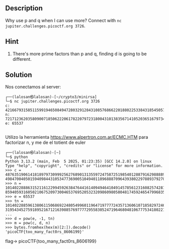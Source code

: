 
## Description

Why use p and q when I can use more? Connect with `nc jupiter.challenges.picoctf.org 3726`.

## Hint

1. There's more prime factors than p and q, finding d is going to be different.

## Solution

Nos conectamos al server: 

```
┌──(lalosan㉿lalosan)-[~/crypto3/minirsa]
└─$ nc jupiter.challenges.picoctf.org 3726
c: 4216679315851159919465084947280329128431085768662201880225338431854505787543002364514706389319625110719616235924522209109347792508014378600391380311915247431798848533546143450644707731943273709734882562289895475319409497516411607807368145880160972815179017238652793309191970082180648005217563771994149763000242848499959730923927477763186952249
n: 7217123620358090071850622206178220797231800431013835671410520365167973406779993643384541630563874196097975631938429784318805078689783323340933590585463177808557589156667264498548910289296082056118233931561901051218664101084921576341829589065331298211139232623327991936900338123063048741412239960579848470995603863316538241450329126471016712643
e: 65537
           
```

Utilizo la herramienta https://www.alpertron.com.ar/ECMC.HTM para factorizar n, y me de el totient de euler
```
┌──(lalosan㉿lalosan)-[~]
└─$ python
Python 3.13.2 (main, Feb  5 2025, 01:23:35) [GCC 14.2.0] on linux
Type "help", "copyright", "credits" or "license" for more information.
>>> c = 48763519061418189797309992562768901313559724758725198540128879162988889271595635998868310756130074679537872
4984700405015940984431053477369005104940118968887096439380229788937927049064294341511718894478935735149952222974369
>>> n = 10140228886315211612299459263847644161409494641049145785612316082574281179741496499538970883641068062705225
8594059316050210675209730046537695205323209860980580481745924654799683599929336076286844571928419713559189687754105
>>> e = 65537
>>> tn = 1014022885961380611506869224805499601196471977772435713606107185829724652356874499584261797591356374252689
3195434527591895216712163988576977772955830524719646804810677753418022160209932348841856668640509378435974430720000
... 
>>> d = pow(e, -1, tn)
>>> m = pow(c, d, n)
>>> bytes.fromhex(hex(m)[2:]).decode()
'picoCTF{too_many_fact0rs_8606199}'
``` 

flag-> picoCTF{too_many_fact0rs_8606199}

